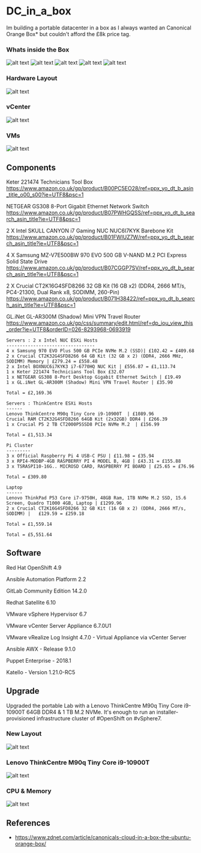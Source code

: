 # DC_in_a_box

Im building a portable datacenter in a box as I always wanted an Canonical Orange Box* but couldn't afford the £8k price tag.

### Whats inside the Box
![alt text](https://pbs.twimg.com/media/EQC15pWWoAAClq5?format=jpg&name=small "DC in a Box")
![alt text](https://pbs.twimg.com/media/EQC16YZXUAQu6lQ?format=jpg&name=small "DC in a Box")
![alt text](https://pbs.twimg.com/media/ETJJsCOXsAUMb92?format=jpg&name=small "DC in a Box")
![alt text](https://raw.githubusercontent.com/belfast77/DC_in_a_box/master/images/BoxUpgrade2.PNG)
![alt text](https://raw.githubusercontent.com/belfast77/DC_in_a_box/master/images/BoxUpgrade1.PNG)
### Hardware Layout
![alt text](https://raw.githubusercontent.com/belfast77/DC_in_a_box/master/images/Hardware.png)
### vCenter 
![alt text](https://raw.githubusercontent.com/belfast77/DC_in_a_box/master/images/BoxUpgrade3.PNG)
### VMs
![alt text](https://raw.githubusercontent.com/belfast77/DC_in_a_box/master/images/DC_IN_A_BOX.PNG)


## Components
Keter 221474 Technicians Tool Box
https://www.amazon.co.uk/gp/product/B00PC5EO28/ref=ppx_yo_dt_b_asin_title_o00_s00?ie=UTF8&psc=1

NETGEAR GS308 8-Port Gigabit Ethernet Network Switch
https://www.amazon.co.uk/gp/product/B07PWHGQSS/ref=ppx_yo_dt_b_search_asin_title?ie=UTF8&psc=1

2 X Intel SKULL CANYON i7 Gaming NUC NUC6I7KYK Barebone Kit
https://www.amazon.co.uk/gp/product/B01FWIUZ7W/ref=ppx_yo_dt_b_search_asin_title?ie=UTF8&psc=1

4 X Samsung MZ-V7E500BW 970 EVO 500 GB V-NAND M.2 PCI Express Solid State Drive 
https://www.amazon.co.uk/gp/product/B07CGGP7SV/ref=ppx_yo_dt_b_search_asin_title?ie=UTF8&psc=1

2 X Crucial CT2K16G4SFD8266 32 GB Kit (16 GB x2) (DDR4, 2666 MT/s, PC4-21300, Dual Rank x8, SODIMM, 260-Pin)
https://www.amazon.co.uk/gp/product/B071H38422/ref=ppx_yo_dt_b_search_asin_title?ie=UTF8&psc=1

GL.iNet GL-AR300M (Shadow) Mini VPN Travel Router
https://www.amazon.co.uk/gp/css/summary/edit.html/ref=dp_iou_view_this_order?ie=UTF8&orderID=026-8293968-0693919

```
Servers : 2 x Intel NUC ESXi Hosts
---------------------------------
4 x Samsung 970 EVO Plus 500 GB PCIe NVMe M.2 (SSD)| £102.42 = £409.68
2 x Crucial CT2K32G4SFD8266 64 GB Kit (32 GB x 2) (DDR4, 2666 MHz, SODIMM) Memory | £279.24 = £558.48
2 x Intel BOXNUC6i7KYK3 i7-6770HQ NUC Kit | £556.87 = £1,113.74
1 x Keter 221474 Technicians Tool Box £32.07 
1 x NETGEAR GS308 8-Port Desktop Gigabit Ethernet Switch | £19.49
1 x GL.iNet GL-AR300M (Shadow) Mini VPN Travel Router | £35.90

Total = £2,169.36

Servers : ThinkCentre ESXi Hosts
------
Lenovo ThinkCentre M90q Tiny Core i9-10900T  | £1089.96
Crucial RAM CT2K32G4SFD8266 64GB Kit (2x32GB) DDR4 | £266.39
1 x Crucial P5 2 TB CT2000P5SSD8 PCIe NVMe M.2  | £156.99

Total = £1,513.34

Pi Cluster
---------
3 x Official Raspberry Pi 4 USB-C PSU | £11.98 = £35.94
3 x RPI4-MODBP-4GB RASPBERRY PI 4 MODEL B, 4GB | £43.31 = £155.88
3 x TSRASPI10-16G.. MICROSD CARD, RASPBERRY PI BOARD | £25.65 = £76.96

Total = £309.80

Laptop
------
Lenovo ThinkPad P53 Core i7-9750H, 48GB Ram, 1TB NVMe M.2 SSD, 15.6 Screen, Quadro T1000 4GB, Laptop | £1299.96 
2 x Crucial CT2K16G4SFD8266 32 GB Kit (16 GB x 2) (DDR4, 2666 MT/s, SODIMM) |	£129.59 = £259.18

Total = £1,559.14

Total = £5,551.64
```
## Software
Red Hat OpenShift 4.9

Ansible Automation Platform 2.2

GitLab Community Edition 14.2.0

Redhat Satellite 6.10

VMware vSphere Hypervisor 6.7

VMware vCenter Server Appliance 6.7.0U1

VMware vRealize Log Insight 4.7.0 - Virtual Appliance via vCenter Server

Ansible AWX - Release 9.1.0

Puppet Enterprise - 2018.1

Katello - Version 1.21.0-RC5

## Upgrade

Upgraded the portable Lab with a Lenovo ThinkCentre M90q Tiny Core i9-10900T 64GB DDR4 & 1 TB M.2 NVMe. It's enough to run an installer-provisioned infrastructure cluster of #OpenShift on #vSphere7.

### New Layout

![alt text](https://raw.githubusercontent.com/belfast77/DC_in_a_box/master/images/BoxUpgrade1.PNG)


### Lenovo ThinkCentre M90q Tiny Core i9-10900T
![alt text](https://raw.githubusercontent.com/belfast77/DC_in_a_box/master/images/BoxUpgrade2.PNG)

### CPU & Memory
![alt text](https://raw.githubusercontent.com/belfast77/DC_in_a_box/master/images/BoxUpgrade3.PNG)


## References
* https://www.zdnet.com/article/canonicals-cloud-in-a-box-the-ubuntu-orange-box/
